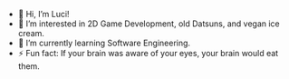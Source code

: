 - 👋 Hi, I’m Luci!
- 👀 I’m interested in 2D Game Development, old Datsuns, and vegan ice cream.
- 🌱 I’m currently learning Software Engineering.
- ⚡ Fun fact: If your brain was aware of your eyes, your brain would eat them.

<!---
lucigoosey27/lucigoosey27 is a ✨ special ✨ repository because its `README.md` (this file) appears on your GitHub profile.
You can click the Preview link to take a look at your changes.
--->
